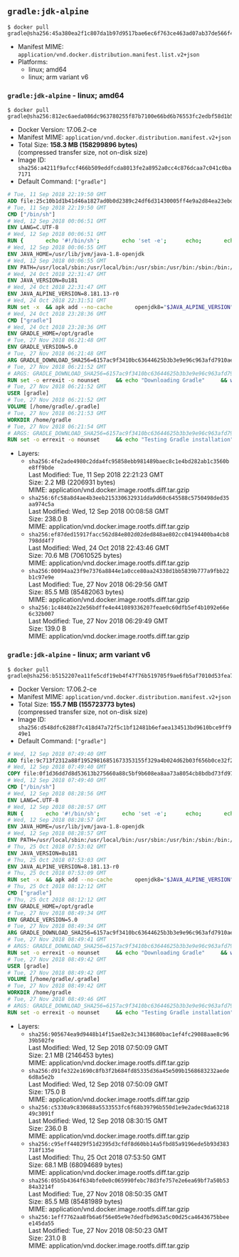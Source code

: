 ## `gradle:jdk-alpine`

```console
$ docker pull gradle@sha256:45a380ea2f1c807da1b97d9517bae6ec6f763ce463ad07ab37de566f48c801be
```

-	Manifest MIME: `application/vnd.docker.distribution.manifest.list.v2+json`
-	Platforms:
	-	linux; amd64
	-	linux; arm variant v6

### `gradle:jdk-alpine` - linux; amd64

```console
$ docker pull gradle@sha256:812ec6aeda086dc963780255f87b7100e66bd6b76553fc2edbf58d1b53c2a8e6
```

-	Docker Version: 17.06.2-ce
-	Manifest MIME: `application/vnd.docker.distribution.manifest.v2+json`
-	Total Size: **158.3 MB (158299896 bytes)**  
	(compressed transfer size, not on-disk size)
-	Image ID: `sha256:a4211f9afccf466b509eddfcda8013fe2a8952a0cc4c876dcaa7c041c0ba7171`
-	Default Command: `["gradle"]`

```dockerfile
# Tue, 11 Sep 2018 22:19:50 GMT
ADD file:25c10b1d1b41d46a1827ad0b0d2389c24df6d31430005ff4e9a2d84ea23ebd42 in / 
# Tue, 11 Sep 2018 22:19:50 GMT
CMD ["/bin/sh"]
# Wed, 12 Sep 2018 00:06:51 GMT
ENV LANG=C.UTF-8
# Wed, 12 Sep 2018 00:06:51 GMT
RUN { 		echo '#!/bin/sh'; 		echo 'set -e'; 		echo; 		echo 'dirname "$(dirname "$(readlink -f "$(which javac || which java)")")"'; 	} > /usr/local/bin/docker-java-home 	&& chmod +x /usr/local/bin/docker-java-home
# Wed, 12 Sep 2018 00:06:55 GMT
ENV JAVA_HOME=/usr/lib/jvm/java-1.8-openjdk
# Wed, 12 Sep 2018 00:06:55 GMT
ENV PATH=/usr/local/sbin:/usr/local/bin:/usr/sbin:/usr/bin:/sbin:/bin:/usr/lib/jvm/java-1.8-openjdk/jre/bin:/usr/lib/jvm/java-1.8-openjdk/bin
# Wed, 24 Oct 2018 22:31:47 GMT
ENV JAVA_VERSION=8u181
# Wed, 24 Oct 2018 22:31:47 GMT
ENV JAVA_ALPINE_VERSION=8.181.13-r0
# Wed, 24 Oct 2018 22:31:51 GMT
RUN set -x 	&& apk add --no-cache 		openjdk8="$JAVA_ALPINE_VERSION" 	&& [ "$JAVA_HOME" = "$(docker-java-home)" ]
# Wed, 24 Oct 2018 23:28:36 GMT
CMD ["gradle"]
# Wed, 24 Oct 2018 23:28:36 GMT
ENV GRADLE_HOME=/opt/gradle
# Tue, 27 Nov 2018 06:21:48 GMT
ENV GRADLE_VERSION=5.0
# Tue, 27 Nov 2018 06:21:48 GMT
ARG GRADLE_DOWNLOAD_SHA256=6157ac9f3410bc63644625b3b3e9e96c963afd7910ae0697792db57813ee79a6
# Tue, 27 Nov 2018 06:21:52 GMT
# ARGS: GRADLE_DOWNLOAD_SHA256=6157ac9f3410bc63644625b3b3e9e96c963afd7910ae0697792db57813ee79a6
RUN set -o errexit -o nounset     && echo "Downloading Gradle"     && wget -qO gradle.zip "https://services.gradle.org/distributions/gradle-${GRADLE_VERSION}-bin.zip"         && echo "Checking download hash"     && echo "${GRADLE_DOWNLOAD_SHA256} *gradle.zip" | sha256sum -c -         && echo "Installing Gradle"     && unzip gradle.zip     && rm gradle.zip     && mkdir /opt     && mv "gradle-${GRADLE_VERSION}" "${GRADLE_HOME}/"     && ln -s "${GRADLE_HOME}/bin/gradle" /usr/bin/gradle         && echo "Adding gradle user and group"     && addgroup -S -g 1000 gradle     && adduser -D -S -G gradle -u 1000 -s /bin/ash gradle     && mkdir /home/gradle/.gradle     && chown -R gradle:gradle /home/gradle         && echo "Symlinking root Gradle cache to gradle Gradle cache"     && ln -s /home/gradle/.gradle /root/.gradle
# Tue, 27 Nov 2018 06:21:52 GMT
USER [gradle]
# Tue, 27 Nov 2018 06:21:52 GMT
VOLUME [/home/gradle/.gradle]
# Tue, 27 Nov 2018 06:21:53 GMT
WORKDIR /home/gradle
# Tue, 27 Nov 2018 06:21:54 GMT
# ARGS: GRADLE_DOWNLOAD_SHA256=6157ac9f3410bc63644625b3b3e9e96c963afd7910ae0697792db57813ee79a6
RUN set -o errexit -o nounset     && echo "Testing Gradle installation"     && gradle --version
```

-	Layers:
	-	`sha256:4fe2ade4980c2dda4fc95858ebb981489baec8c1e4bd282ab1c3560be8ff9bde`  
		Last Modified: Tue, 11 Sep 2018 22:21:23 GMT  
		Size: 2.2 MB (2206931 bytes)  
		MIME: application/vnd.docker.image.rootfs.diff.tar.gzip
	-	`sha256:6fc58a8d4ae4b3eeb215330632931dda9d60c645588c5750498ded35aa974c5a`  
		Last Modified: Wed, 12 Sep 2018 00:08:58 GMT  
		Size: 238.0 B  
		MIME: application/vnd.docker.image.rootfs.diff.tar.gzip
	-	`sha256:ef87ded15917facc562d84e802d02ded848ae802cc04194400ba4cb8798dd4f7`  
		Last Modified: Wed, 24 Oct 2018 22:43:46 GMT  
		Size: 70.6 MB (70610525 bytes)  
		MIME: application/vnd.docker.image.rootfs.diff.tar.gzip
	-	`sha256:00094aa23f9e7376a8844e1a0cce80aa24338d1bb5839b777a9fbb22b1c97e9e`  
		Last Modified: Tue, 27 Nov 2018 06:29:56 GMT  
		Size: 85.5 MB (85482063 bytes)  
		MIME: application/vnd.docker.image.rootfs.diff.tar.gzip
	-	`sha256:1c48402e22e56bdffe4e441089336207feae0c60dfb5ef4b1092e66e6c32b007`  
		Last Modified: Tue, 27 Nov 2018 06:29:49 GMT  
		Size: 139.0 B  
		MIME: application/vnd.docker.image.rootfs.diff.tar.gzip

### `gradle:jdk-alpine` - linux; arm variant v6

```console
$ docker pull gradle@sha256:b5152207ea11fe5cdf19eb4f47f76b519705f9ae6fb5af7010d53fea7a2410b8
```

-	Docker Version: 17.06.2-ce
-	Manifest MIME: `application/vnd.docker.distribution.manifest.v2+json`
-	Total Size: **155.7 MB (155723773 bytes)**  
	(compressed transfer size, not on-disk size)
-	Image ID: `sha256:d548dfc6288f7c418d47a72f5c1bf12481b6efaea134513bd9610bce9ff949e1`
-	Default Command: `["gradle"]`

```dockerfile
# Wed, 12 Sep 2018 07:49:40 GMT
ADD file:9c713f2312a88f19529816851673353155f329a4b024d62b03f656b0ce32f2a6 in / 
# Wed, 12 Sep 2018 07:49:40 GMT
COPY file:0f1d36dd7d8d53613b275660a88c5bf9b608ea8aa73a8054cb8bdbd73fd971ac in /etc/localtime 
# Wed, 12 Sep 2018 07:49:40 GMT
CMD ["/bin/sh"]
# Wed, 12 Sep 2018 08:28:56 GMT
ENV LANG=C.UTF-8
# Wed, 12 Sep 2018 08:28:57 GMT
RUN { 		echo '#!/bin/sh'; 		echo 'set -e'; 		echo; 		echo 'dirname "$(dirname "$(readlink -f "$(which javac || which java)")")"'; 	} > /usr/local/bin/docker-java-home 	&& chmod +x /usr/local/bin/docker-java-home
# Wed, 12 Sep 2018 08:28:57 GMT
ENV JAVA_HOME=/usr/lib/jvm/java-1.8-openjdk
# Wed, 12 Sep 2018 08:28:57 GMT
ENV PATH=/usr/local/sbin:/usr/local/bin:/usr/sbin:/usr/bin:/sbin:/bin:/usr/lib/jvm/java-1.8-openjdk/jre/bin:/usr/lib/jvm/java-1.8-openjdk/bin
# Thu, 25 Oct 2018 07:53:02 GMT
ENV JAVA_VERSION=8u181
# Thu, 25 Oct 2018 07:53:03 GMT
ENV JAVA_ALPINE_VERSION=8.181.13-r0
# Thu, 25 Oct 2018 07:53:09 GMT
RUN set -x 	&& apk add --no-cache 		openjdk8="$JAVA_ALPINE_VERSION" 	&& [ "$JAVA_HOME" = "$(docker-java-home)" ]
# Thu, 25 Oct 2018 08:12:12 GMT
CMD ["gradle"]
# Thu, 25 Oct 2018 08:12:12 GMT
ENV GRADLE_HOME=/opt/gradle
# Tue, 27 Nov 2018 08:49:34 GMT
ENV GRADLE_VERSION=5.0
# Tue, 27 Nov 2018 08:49:34 GMT
ARG GRADLE_DOWNLOAD_SHA256=6157ac9f3410bc63644625b3b3e9e96c963afd7910ae0697792db57813ee79a6
# Tue, 27 Nov 2018 08:49:41 GMT
# ARGS: GRADLE_DOWNLOAD_SHA256=6157ac9f3410bc63644625b3b3e9e96c963afd7910ae0697792db57813ee79a6
RUN set -o errexit -o nounset     && echo "Downloading Gradle"     && wget -qO gradle.zip "https://services.gradle.org/distributions/gradle-${GRADLE_VERSION}-bin.zip"         && echo "Checking download hash"     && echo "${GRADLE_DOWNLOAD_SHA256} *gradle.zip" | sha256sum -c -         && echo "Installing Gradle"     && unzip gradle.zip     && rm gradle.zip     && mkdir /opt     && mv "gradle-${GRADLE_VERSION}" "${GRADLE_HOME}/"     && ln -s "${GRADLE_HOME}/bin/gradle" /usr/bin/gradle         && echo "Adding gradle user and group"     && addgroup -S -g 1000 gradle     && adduser -D -S -G gradle -u 1000 -s /bin/ash gradle     && mkdir /home/gradle/.gradle     && chown -R gradle:gradle /home/gradle         && echo "Symlinking root Gradle cache to gradle Gradle cache"     && ln -s /home/gradle/.gradle /root/.gradle
# Tue, 27 Nov 2018 08:49:42 GMT
USER [gradle]
# Tue, 27 Nov 2018 08:49:42 GMT
VOLUME [/home/gradle/.gradle]
# Tue, 27 Nov 2018 08:49:42 GMT
WORKDIR /home/gradle
# Tue, 27 Nov 2018 08:49:46 GMT
# ARGS: GRADLE_DOWNLOAD_SHA256=6157ac9f3410bc63644625b3b3e9e96c963afd7910ae0697792db57813ee79a6
RUN set -o errexit -o nounset     && echo "Testing Gradle installation"     && gradle --version
```

-	Layers:
	-	`sha256:905674ea9d9448b14f15ae82e3c34138680bac1ef4fc29088aae8c9639b502fe`  
		Last Modified: Wed, 12 Sep 2018 07:50:09 GMT  
		Size: 2.1 MB (2146453 bytes)  
		MIME: application/vnd.docker.image.rootfs.diff.tar.gzip
	-	`sha256:d91fe322e1690c8fb3f2b684fd85335d36a45e509b1568683232aede6d8a5e2b`  
		Last Modified: Wed, 12 Sep 2018 07:50:09 GMT  
		Size: 175.0 B  
		MIME: application/vnd.docker.image.rootfs.diff.tar.gzip
	-	`sha256:c5330a9c830688a5533553fc6f68b39796b550d1e9e2adec9da6321849c3091f`  
		Last Modified: Wed, 12 Sep 2018 08:30:15 GMT  
		Size: 236.0 B  
		MIME: application/vnd.docker.image.rootfs.diff.tar.gzip
	-	`sha256:c95eff44029f51d2395d3cfdf8d60bb14a5fbd85a9196ede5b93d383718f135e`  
		Last Modified: Thu, 25 Oct 2018 07:53:50 GMT  
		Size: 68.1 MB (68094689 bytes)  
		MIME: application/vnd.docker.image.rootfs.diff.tar.gzip
	-	`sha256:05b5b4364f634bfe0e0c065990febc78d3fe757e2e6ea69bf7a50b5384a3214f`  
		Last Modified: Tue, 27 Nov 2018 08:50:35 GMT  
		Size: 85.5 MB (85481989 bytes)  
		MIME: application/vnd.docker.image.rootfs.diff.tar.gzip
	-	`sha256:1eff7762aa8fb6a6f56e05e9e7dedfbd963a5c00d25ca4643675bbeee145da55`  
		Last Modified: Tue, 27 Nov 2018 08:50:23 GMT  
		Size: 231.0 B  
		MIME: application/vnd.docker.image.rootfs.diff.tar.gzip
